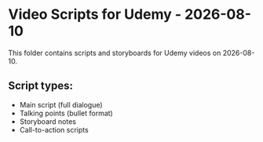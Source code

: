 # Video Scripts for Udemy - 2026-08-10

This folder contains scripts and storyboards for Udemy videos on 2026-08-10.

## Script types:
- Main script (full dialogue)
- Talking points (bullet format)
- Storyboard notes
- Call-to-action scripts
